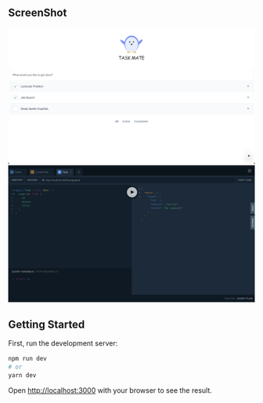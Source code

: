 ## ScreenShot
![images](https://github.com/YunDobi/TasksApp/blob/main/public/main%20SC.png)
![images](https://github.com/YunDobi/TasksApp/blob/main/public/GraphQL%20SC.png)

## Getting Started

First, run the development server:

```bash
npm run dev
# or
yarn dev
```

Open [http://localhost:3000](http://localhost:3000) with your browser to see the result.
